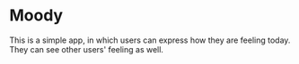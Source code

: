 # Moody

This is a simple app, in which users can express how they are feeling today. They can see other users' feeling as well.